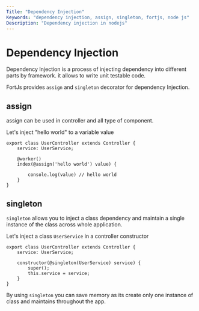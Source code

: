 ```yaml
---
Title: "Dependency Injection"
Keywords: "dependency injection, assign, singleton, fortjs, node js"
Description: "Dependency injection in nodejs"
---
```


# Dependency Injection

Dependency Injection is a process of injecting dependency into different parts by framework. it allows to write unit testable code.

FortJs provides `assign` and `singleton` decorator for dependency Injection. 
## assign
assign can be used in controller and all type of component.

Let's inject "hello world" to a variable value


```
export class UserController extends Controller {
    service: UserService;

    @worker()
    index(@assign('hello world') value) {

        console.log(value) // hello world
    }
}
```

## singleton

`singleton` allows you to inject a class dependency and maintain a single instance of the class across whole application.

Let's inject a class `UserService` in a controller constructor

```
export class UserController extends Controller {
    service: UserService;

    constructor(@singleton(UserService) service) {
        super();
        this.service = service;
    }
}
```

By using `singleton` you can save memory as its create only one instance of class and maintains throughout the app. 